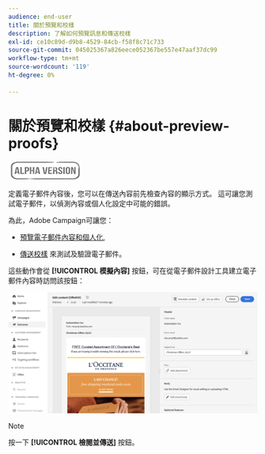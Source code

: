 ```yaml
---
audience: end-user
title: 關於預覽和校樣
description: 了解如何預覽訊息和傳送校樣
exl-id: ce10c89d-d9b8-4529-84cb-f58f8c71c733
source-git-commit: 045025367a826eece052367be557e47aaf37dc99
workflow-type: tm+mt
source-wordcount: '119'
ht-degree: 0%

---
```


# 關於預覽和校樣 {#about-preview-proofs}

![](../assets/do-not-localize/badge.png)

定義電子郵件內容後，您可以在傳送內容前先檢查內容的顯示方式。 這可讓您測試電子郵件，以偵測內容或個人化設定中可能的錯誤。

為此，Adobe Campaign可讓您：

* [預覽電子郵件內容和個人化](#preview),

<!--* [Check the email rendering](#rendering) in popular desktop, mobile and web-based clients,-->
* [傳送校樣](#send-proofs) 來測試及驗證電子郵件。

這些動作會從 **[!UICONTROL 模擬內容]** 按鈕，可在從電子郵件設計工具建立電子郵件內容時訪問該按鈕：

![](assets/simulate.png)

>[!NOTE]
>
>按一下 **[!UICONTROL 檢閱並傳送]** 按鈕。
